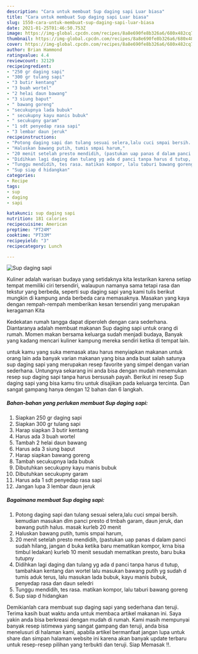 ```yaml
---
description: "Cara untuk membuat Sup daging sapi Luar biasa"
title: "Cara untuk membuat Sup daging sapi Luar biasa"
slug: 1550-cara-untuk-membuat-sup-daging-sapi-luar-biasa
date: 2021-01-25T01:46:50.753Z
image: https://img-global.cpcdn.com/recipes/8a8e690fe8b326a6/680x482cq70/sup-daging-sapi-foto-resep-utama.jpg
thumbnail: https://img-global.cpcdn.com/recipes/8a8e690fe8b326a6/680x482cq70/sup-daging-sapi-foto-resep-utama.jpg
cover: https://img-global.cpcdn.com/recipes/8a8e690fe8b326a6/680x482cq70/sup-daging-sapi-foto-resep-utama.jpg
author: Brian Hammond
ratingvalue: 4.4
reviewcount: 32129
recipeingredient:
- "250 gr daging sapi"
- "300 gr tulang sapi"
- "3 butir kentang"
- "3 buah wortel"
- "2 helai daun bawang"
- "3 siung baput"
- " bawang goreng"
- "secukupnya lada bubuk"
- " secukupny kayu manis bubuk"
- " secukupny garam"
- "1 sdt penyedap rasa sapi"
- "3 lembar daun jeruk"
recipeinstructions:
- "Potong daging sapi dan tulang sesuai selera,lalu cuci smpai bersih. kemudian masukan dlm panci presto d tmbah garam, daun jeruk, dan bawang putih halus. masak kurleb 20 menit"
- "Haluskan bawang putih, tumis smpai harum,"
- "20 menit setelah presto mendidih, (pastukan uap panas d dalam panci sudah hilang, jangan d buka ketika baru mematikan kompor, krna bisa timbul ledakan) kurleb 10 menit sesudah mematikan presto, baru buka tutupny"
- "Didihkan lagi daging dan tulang yg ada d panci tanpa harus d tutup, tambahkan kentang dan wortel lalu masukan bawang putih yg sudah d tumis aduk terus, lalu masukan lada bubuk, kayu manis bubuk, penyedap rasa dan daun seledri"
- "Tunggu mendidih, tes rasa. matikan kompor, lalu taburi bawang goreng"
- "Sup siap d hidangkan"
categories:
- Recipe
tags:
- sup
- daging
- sapi

katakunci: sup daging sapi 
nutrition: 181 calories
recipecuisine: American
preptime: "PT24M"
cooktime: "PT33M"
recipeyield: "3"
recipecategory: Lunch

---
```



![Sup daging sapi](https://img-global.cpcdn.com/recipes/8a8e690fe8b326a6/680x482cq70/sup-daging-sapi-foto-resep-utama.jpg)

Kuliner adalah warisan budaya yang setidaknya kita lestarikan karena setiap tempat memiliki ciri tersendiri, walaupun namanya sama tetapi rasa dan tekstur yang berbeda, seperti sup daging sapi yang kami tulis berikut mungkin di kampung anda berbeda cara memasaknya. Masakan yang kaya dengan rempah-rempah memberikan kesan tersendiri yang merupakan keragaman Kita



Kedekatan rumah tangga dapat diperoleh dengan cara sederhana. Diantaranya adalah membuat makanan Sup daging sapi untuk orang di rumah. Momen makan bersama keluarga sudah menjadi budaya, Banyak yang kadang mencari kuliner kampung mereka sendiri ketika di tempat lain.

untuk kamu yang suka memasak atau harus menyiapkan makanan untuk orang lain ada banyak varian makanan yang bisa anda buat salah satunya sup daging sapi yang merupakan resep favorite yang simpel dengan varian sederhana. Untungnya sekarang ini anda bisa dengan mudah menemukan resep sup daging sapi tanpa harus bersusah payah.
Berikut ini resep Sup daging sapi yang bisa kamu tiru untuk disajikan pada keluarga tercinta. Dan sangat gampang hanya dengan 12 bahan dan 6 langkah.


<!--inarticleads1-->

##### Bahan-bahan yang perlukan membuat Sup daging sapi:

1. Siapkan 250 gr daging sapi
1. Siapkan 300 gr tulang sapi
1. Harap siapkan 3 butir kentang
1. Harus ada 3 buah wortel
1. Tambah 2 helai daun bawang
1. Harus ada 3 siung baput
1. Harap siapkan  bawang goreng
1. Tambah secukupnya lada bubuk
1. Dibutuhkan  secukupny kayu manis bubuk
1. Dibutuhkan  secukupny garam
1. Harus ada 1 sdt penyedap rasa sapi
1. Jangan lupa 3 lembar daun jeruk




<!--inarticleads2-->

##### Bagaimana membuat  Sup daging sapi:

1. Potong daging sapi dan tulang sesuai selera,lalu cuci smpai bersih. kemudian masukan dlm panci presto d tmbah garam, daun jeruk, dan bawang putih halus. masak kurleb 20 menit
1. Haluskan bawang putih, tumis smpai harum,
1. 20 menit setelah presto mendidih, (pastukan uap panas d dalam panci sudah hilang, jangan d buka ketika baru mematikan kompor, krna bisa timbul ledakan) kurleb 10 menit sesudah mematikan presto, baru buka tutupny
1. Didihkan lagi daging dan tulang yg ada d panci tanpa harus d tutup, tambahkan kentang dan wortel lalu masukan bawang putih yg sudah d tumis aduk terus, lalu masukan lada bubuk, kayu manis bubuk, penyedap rasa dan daun seledri
1. Tunggu mendidih, tes rasa. matikan kompor, lalu taburi bawang goreng
1. Sup siap d hidangkan




Demikianlah cara membuat sup daging sapi yang sederhana dan teruji. Terima kasih buat waktu anda untuk membaca artikel makanan ini. Saya yakin anda bisa berkreasi dengan mudah di rumah. Kami masih mempunyai banyak resep istimewa yang sangat gampang dan teruji, anda bisa menelusuri di halaman kami, apabila artikel bermanfaat jangan lupa untuk share dan simpan halaman website ini karena akan banyak update terbaru untuk resep-resep pilihan yang terbukti dan teruji. Siap Memasak !!. 
